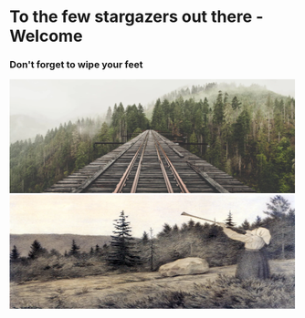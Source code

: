 # To the few stargazers out there - Welcome

### Don't forget to wipe your feet

 <img src=".pix/train.webp" style="width: 500px; height: 200px;">
<img src=".pix/op_under_fjeldet_toner_en_lur.webp" style="width: 500px; height: 200px;">
